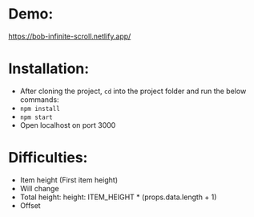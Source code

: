 # Demo:

https://bob-infinite-scroll.netlify.app/

# Installation:

- After cloning the project, `cd` into the project folder and run the below commands:
- `npm install`
- `npm start`
- Open localhost on port 3000

# Difficulties:

- Item height (First item height)
- Will change
- Total height: height: ITEM_HEIGHT \* (props.data.length + 1)
- Offset
